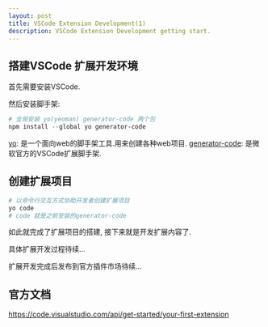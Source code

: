 ```yaml
---
layout: post
title: VSCode Extension Development(1)
description: VSCode Extension Development getting start.
---
```


## 搭建VSCode 扩展开发环境

首先需要安装VSCode.

然后安装脚手架:

```powershell
# 全局安装 yo(yeoman) generator-code 两个包
npm install --global yo generator-code
```

[yo](https://yeoman.io/): 是一个面向web的脚手架工具.用来创建各种web项目.
[generator-code](https://github.com/Microsoft/vscode-generator-code): 是微软官方的VSCode扩展脚手架.

## 创建扩展项目

```powershell
# 以命令行交互方式协助开发者创建扩展项目
yo code
# code 就是之前安装的generator-code
```

如此就完成了扩展项目的搭建, 接下来就是开发扩展内容了.

具体扩展开发过程待续...

扩展开发完成后发布到官方插件市场待续...

## 官方文档

<https://code.visualstudio.com/api/get-started/your-first-extension>
